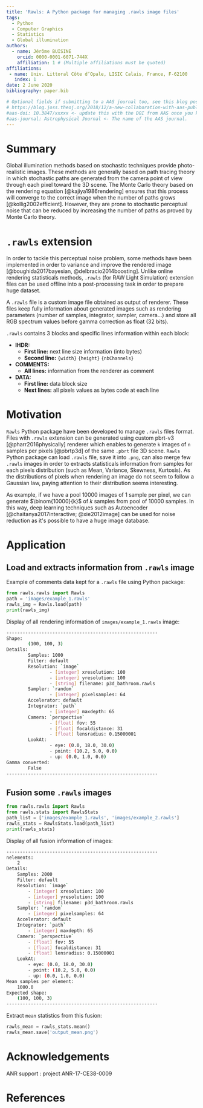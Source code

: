 ```yaml
---
title: 'Rawls: A Python package for managing .rawls image files'
tags:
  - Python
  - Computer Graphics
  - Statistics
  - Global illumination
authors:
  - name: Jérôme BUISINE
    orcid: 0000-0001-6071-744X
    affiliation: 1 # (Multiple affiliations must be quoted)
affiliations:
 - name: Univ. Littoral Côte d’Opale, LISIC Calais, France, F-62100
   index: 1
date: 2 June 2020
bibliography: paper.bib

# Optional fields if submitting to a AAS journal too, see this blog post:
# https://blog.joss.theoj.org/2018/12/a-new-collaboration-with-aas-publishing
#aas-doi: 10.3847/xxxxx <- update this with the DOI from AAS once you know it.
#aas-journal: Astrophysical Journal <- The name of the AAS journal.
---
```


# Summary

Global illumination methods based on stochastic techniques provide photo-realistic images. These methods are generally based on path tracing theory in which stochastic paths are generated from the camera point of view through each pixel toward the 3D scene. The Monte Carlo theory based on the rendering equation [@kajiya1986rendering] ensures that this process will converge to the correct image when the number of paths grows [@kollig2002efficient]. However, they are prone to stochastic perceptual noise that can be reduced by increasing the number of paths as proved by Monte Carlo theory.

# `.rawls` extension

In order to tackle this perceptual noise problem, some methods have been implemented in order to variance and improve the rendered image [@boughida2017bayesian, @delbracio2014boosting]. Unlike online rendering statisticals methods, `.rawls` (for RAW Light Simulation) extension files can be used offline into a post-processing task in order to prepare huge dataset.

A `.rawls` file is a custom image file obtained as output of renderer. These files keep fully information about generated images such as rendering parameters (number of samples, integrator, sampler, camera...) and store all RGB spectrum values before gamma correction as float (32 bits).

`.rawls` contains 3 blocks and specific lines information within each block:

- **IHDR:**
    - __First line:__ next line size information (into bytes)
    - __Second line:__ `{width}` `{height}` `{nbChannels}`
- **COMMENTS:**
    - __All lines:__ information from the renderer as comment
- **DATA:**
    - __First line:__ data block size
    - __Next lines:__ all pixels values as bytes code at each line

# Motivation

`Rawls` Python package have been developed to manage `.rawls` files format. Files with `.rawls` extension can be generated using custom pbrt-v3 [@pharr2016physically] renderer which enables to generate `k` images of `n` samples per pixels [@pbrtp3d] of the same `.pbrt` file 3D scene. `Rawls` Python package can load `.rawls` file, save it into `.png`, can also merge few `.rawls` images in order to extracts statisticals information from samples for each pixels distribution (such as Mean, Variance, Skewness, Kurtosis). As the distributions of pixels when rendering an image do not seem to follow a Gaussian law, paying attention to their distribution seems interesting.

As example, if we have a pool $10000$ images of $1$ sample per pixel, we can generate $\binom{10000}{k}$ of $k$ samples from pool of $10000$ samples. In this way, deep learning techniques such as Autoencoder [@chaitanya2017interactive; @xie2012image] can be used for noise reduction as it's possible to have a huge image database.

# Application

## Load and extracts information from `.rawls` image

Example of comments data kept for a `.rawls` file using Python package:

```python
from rawls.rawls import Rawls
path = 'images/example_1.rawls'
rawls_img = Rawls.load(path)
print(rawls_img)
```

Display of all rendering information of `images/example_1.rawls` image:
```sh
--------------------------------------------------------
Shape: 
        (100, 100, 3)
Details: 
        Samples: 1000
        Filter: default
        Resolution: `image`
                - [integer] xresolution: 100
                - [integer] yresolution: 100
                - [string] filename: p3d_bathroom.rawls
        Sampler: `random`
                - [integer] pixelsamples: 64
        Accelerator: default
        Integrator: `path`
                - [integer] maxdepth: 65
        Camera: `perspective`
                - [float] fov: 55
                - [float] focaldistance: 31
                - [float] lensradius: 0.15000001
        LookAt: 
                - eye: (0.0, 18.0, 30.0) 
                - point: (10.2, 5.0, 0.0) 
                - up: (0.0, 1.0, 0.0)
Gamma converted: 
        False
--------------------------------------------------------
```

## Fusion some `.rawls` images

```python
from rawls.rawls import Rawls
from rawls.stats import RawlsStats
path_list = ['images/example_1.rawls', 'images/example_2.rawls']
rawls_stats = RawlsStats.load(path_list)
print(rawls_stats)
```

Display of all fusion information of images:
```sh
--------------------------------------------------------
nelements: 
	2
Details: 
	Samples: 2000
	Filter: default
	Resolution: `image`
		- [integer] xresolution: 100
		- [integer] yresolution: 100
		- [string] filename: p3d_bathroom.rawls
	Sampler: `random`
		- [integer] pixelsamples: 64
	Accelerator: default
	Integrator: `path`
		- [integer] maxdepth: 65
	Camera: `perspective`
		- [float] fov: 55
		- [float] focaldistance: 31
		- [float] lensradius: 0.15000001
	LookAt: 
		- eye: (0.0, 18.0, 30.0) 
		- point: (10.2, 5.0, 0.0) 
		- up: (0.0, 1.0, 0.0)
Mean samples per element: 
	1000.0
Expected shape: 
	(100, 100, 3)
--------------------------------------------------------
```

Extract `mean` statistics from this fusion:
```python
rawls_mean = rawls_stats.mean()
rawls_mean.save('output_mean.png')
```


# Acknowledgements

ANR support : project ANR-17-CE38-0009

# References